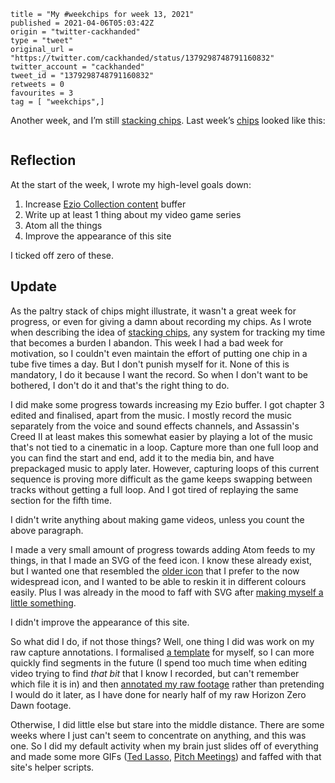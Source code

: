 ```
title = "My #weekchips for week 13, 2021"
published = 2021-04-06T05:03:42Z
origin = "twitter-cackhanded"
type = "tweet"
original_url = "https://twitter.com/cackhanded/status/1379298748791160832"
twitter_account = "cackhanded"
tweet_id = "1379298748791160832"
retweets = 0
favourites = 3
tag = [ "weekchips",]
```

Another week, and I’m still [stacking chips][chips]. Last week’s
[chips][markers] looked like this:

[chips]: /2020/06/19/my-week-in-poker-chips
[markers]: /2020/08/22/my-weekchips-markers

<p class='image'><img src='http://mnf.m17s.net/2021/04/06/EyRA5KqXEAI1x8F.jpg' alt=''></p>

## Reflection

At the start of the week, I wrote my high-level goals down:

1. Increase [Ezio Collection content][ezio] buffer
2. Write up at least 1 thing about my video game series
3. Atom all the things
4. Improve the appearance of this site

I ticked off zero of these.

## Update

As the paltry stack of chips might illustrate, it wasn't a great week for
progress, or even for giving a damn about recording my chips. As I wrote when
describing the idea of [stacking chips][chips], any system for tracking my
time that becomes a burden I abandon. This week I had a bad week for
motivation, so I couldn't even maintain the effort of putting one chip in a
tube five times a day. But I don't punish myself for it. None of this is
mandatory, I do it because I want the record. So when I don't want to be
bothered, I don't do it and that's the right thing to do.

I did make some progress towards increasing my Ezio buffer. I got chapter 3
edited and finalised, apart from the music. I mostly record the music
separately from the voice and sound effects channels, and Assassin's Creed II
at least makes this somewhat easier by playing a lot of the music that's not
tied to a cinematic in a loop. Capture more than one full loop and you can
find the start and end, add it to the media bin, and have prepackaged music to
apply later. However, capturing loops of this current sequence is proving more
difficult as the game keeps swapping between tracks without getting a full
loop. And I got tired of replaying the same section for the fifth time.

I didn't write anything about making game videos, unless you count the above
paragraph.

I made a very small amount of progress towards adding Atom feeds to my things,
in that I made an SVG of the feed icon. I know these already exist, but I
wanted one that resembled the [older icon][old] that I prefer to the now widespread
icon, and I wanted to be able to reskin it in different colours easily. Plus I
was already in the mood to faff with SVG after [making myself a little
something][als].

I didn't improve the appearance of this site.

So what did I do, if not those things? Well, one thing I did was work on my
raw capture annotations. I formalised [a template][tmpl] for myself, so I can
more quickly find segments in the future (I spend too much time when editing
video trying to find *that bit* that I know I recorded, but can't remember
which file it is in) and then [annotated my raw footage][an] rather than
pretending I would do it later, as I have done for nearly half of my raw
Horizon Zero Dawn footage.

Otherwise, I did little else but stare into the middle distance. There are
some weeks where I just can't seem to concentrate on anything, and this was
one. So I did my default activity when my brain just slides off of everything
and made some more GIFs ([Ted Lasso][tl], [Pitch Meetings][pm]) and faffed
with that site's helper scripts.

[ezio]: https://www.youtube.com/watch?v=RLUAJTX6Zxg&list=PL0lW90IMJShKw_Ut0omr_Lz4z51LbMbGg
[als]: /2021/03/30/i-made-myself-a-little-something
[an]: https://github.com/norm/game_shows_support/commit/0bfe0dc4b705e2779b93b2a3c51277f475b43eea
[old]: https://www.flickr.com/photos/kapowaz/268404214/in/photostream/
[tmpl]: https://github.com/norm/game_shows_support/commit/09ab7d94ab6620eb401e31c3463be8296e04d3eb
[tl]: https://github.com/norm/gifs.cackhanded.net/commit/a02ec8efc0370fe5531a3f115a0528addacfde1b
[pm]: https://github.com/norm/gifs.cackhanded.net/commit/783df2268a287ae4f9194c46565925e0dc5f0989
